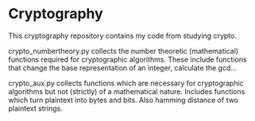 # Cryptography

This cryptography repository contains my code from studying crypto.

crypto_numbertheory.py collects the number theoretic (mathematical) functions required for cryptographic algorithms. These include functions that change the base representation of an integer, calculate the gcd...

crypto_aux.py collects functions which are necessary for cryptographic algorithms but not (strictly) of a mathematical nature. Includes functions which turn plaintext into bytes and bits. Also hamming distance of two plaintext strings. 
